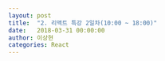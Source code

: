 ```yaml
---
layout: post
title:  "2. 리액트 특강 2일차(10:00 ~ 18:00)"
date:   2018-03-31 00:00:00
author: 이상현
categories: React
---
```


# 
